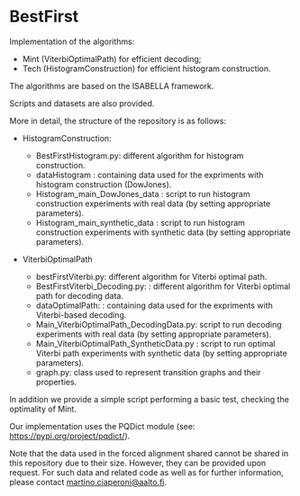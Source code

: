 # BestFirst

Implementation of the algorithms:
 * Mint (ViterbiOptimalPath) for efficient decoding; 
 * Tech (HistogramConstruction) for efficient histogram construction. 

The algorithms are based on the ISABELLA framework. 

Scripts and datasets are also provided. 

More in detail, the structure of the repository is as follows: 

- HistogramConstruction: 
	- BestFirstHistogram.py: different algorithm for histogram construction. 
 	- dataHistogram : containing data used for the expriments with histogram construction (DowJones).
 	- Histogram\_main\_DowJones\_data : script to run histogram construction experiments with real data (by setting appropriate parameters).
	- Histogram\_main\_synthetic\_data : script to run histogram construction experiments with synthetic data (by setting appropriate parameters).



- ViterbiOptimalPath
	- bestFirstViterbi.py: different algorithm for Viterbi optimal path. 
	- BestFirstViterbi_Decoding.py: : different algorithm for Viterbi optimal path for decoding data.
	- dataOptimalPath:  : containing data used for the expriments with Viterbi-based decoding.
	- Main\_ViterbiOptimalPath\_DecodingData.py: script to run decoding experiments with real data (by setting appropriate parameters).
	- Main\_ViterbiOptimalPath\_SyntheticData.py : script to run optimal Viterbi path experiments with synthetic data (by setting appropriate parameters).
	- graph.py: class used to represent transition graphs and their properties.
		

In addition we provide a simple script performing a basic test, checking the optimality of Mint.  

Our implementation uses the PQDict module (see: https://pypi.org/project/pqdict/). 

Note that the data used in the forced alignment shared cannot be shared in this repository due to their size. 
However, they can be provided upon request. 
For such data and related code as well as for further information, please contact martino.ciaperoni@aalto.fi.
